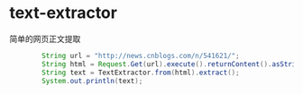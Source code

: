 # text-extractor
简单的网页正文提取


```java
        String url = "http://news.cnblogs.com/n/541621/";
        String html = Request.Get(url).execute().returnContent().asString();
        String text = TextExtractor.from(html).extract();
        System.out.println(text);
```

